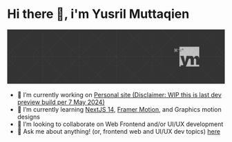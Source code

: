 
# Hi there 👋, i'm Yusril Muttaqien

![Yusril Muttaqien's banner](https://github.com/yusrmuttaqien/yusrmuttaqien/blob/main/assets/banner.png)

- 🔭 I’m currently working on [Personal site (Disclaimer: WIP this is last dev preview build per 7 May 2024)](https://yusrmuttaqien-5c8n91hrb-yusril-muttaqiens-projects.vercel.app/)
- 🌱 I’m currently learning [NextJS 14](https://nextjs.org/), [Framer Motion](https://www.framer.com/motion/), and Graphics motion designs
- 👯 I’m looking to collaborate on Web Frontend and/or UI/UX development
- 💬 Ask me about anything! (or, frontend web and UI/UX dev topics) [here](https://www.linkedin.com/in/ydhm/)

<!--
**yusrmuttaqien/yusrmuttaqien** is a ✨ _special_ ✨ repository because its `README.md` (this file) appears on your GitHub profile.

Here are some ideas to get you started:

- 🔭 I’m currently working on ...
- 🌱 I’m currently learning ...
- 👯 I’m looking to collaborate on ...
- 🤔 I’m looking for help with ...
- 💬 Ask me about ...
- 📫 How to reach me: ...
- 😄 Pronouns: ...
- ⚡ Fun fact: ...
-->
